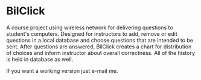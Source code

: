 # BilClick

A course project using wireless network for delivering questions to student's computers. Designed for instructors to add, remove or edit questions in a local database and choose questions that are intended to be sent. After questions are answered, BilClick creates a chart for distribution of choices and inform instructor about overall correctness. All of the history is held in database as well.

If you want a working version just e-mail me.
